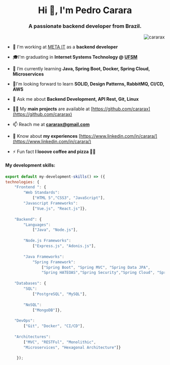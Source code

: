 
<h1 align="center">Hi 👋, I'm Pedro Carara</h1>
<h3 align="center">A passionate backend developer from Brazil.</h3>

<p align="right"> <img src="https://komarev.com/ghpvc/?username=cararax&label=Profile%20views&color=0e75b6&style=flat" alt="cararax" /> </p>


[//]: # (<a href="https://github.com/ryo-ma/github-profile-trophy"><img src="https://github-profile-trophy.vercel.app/?username=cararax" alt="cararax" /></a> </p>)

- 🔭 I'm working at [META IT](https://www.meta.com.br/) as a **backend developer**
- 🎓I'm graduating in **Internet Systems Technology @ [UFSM](https://www.ufsm.br/cursos/graduacao/santa-maria/tecnologia-em-sistemas-para-internet/)**

- 🌱 I’m currently learning **Java, Spring Boot, Docker, Spring Cloud, Microservices**
- 📖I'm looking forward to learn **SOLID, Design Patterns, RabbitMQ, CI/CD, AWS**


- 💬 Ask me about **Backend Development, API Rest, Git, Linux**
- 👨‍💻 My **main projects** are available at [https://github.com/cararax](https://github.com/cararax)





[//]: # (- 🤠 I also know a little about J/avaScript &#40;Vue.js, React&#41;, Node.js &#40;Express.js, Adonis.js&#41;)


- 📫 Reach me at **cararax@gmail.com**

- 📄 Know about **my experiences** [https://www.linkedin.com/in/carara/](https://www.linkedin.com/in/carara/)


- ⚡ Fun fact **I looove coffee and pizza 🍕🤤**

#### My development skills:

[//]: # (<p align="left">)

[//]: # (<a href="https://linkedin.com/in/carara" target="blank"><img align="center" src="https://raw.githubusercontent.com/rahuldkjain/github-profile-readme-generator/master/src/images/icons/Social/linked-in-alt.svg" alt="carara" height="30" width="40" /></a>)

[//]: # (</p>)

[//]: # (<h3 align="left">Languages and Tools:</h3>)

[//]: # (<p align="left"> <a href="https://www.gnu.org/software/bash/" target="_blank" rel="noreferrer"> <br>)

[//]: # (<img src="https://www.vectorlogo.zone/logos/gnu_bash/gnu_bash-icon.svg" alt="bash" width="40" height="40"/> </a> <a href="https://www.docker.com/" target="_blank" rel="noreferrer"> <img src="https://raw.githubusercontent.com/devicons/devicon/master/icons/docker/docker-original-wordmark.svg" alt="docker" width="40" height="40"/> </a> <a href="https://expressjs.com" target="_blank" rel="noreferrer"> <img src="https://raw.githubusercontent.com/devicons/devicon/master/icons/express/express-original-wordmark.svg" alt="express" width="40" height="40"/> </a> <a href="https://git-scm.com/" target="_blank" rel="noreferrer"> <img src="https://www.vectorlogo.zone/logos/git-scm/git-scm-icon.svg" alt="git" width="40" height="40"/> </a> <a href="https://www.java.com" target="_blank" rel="noreferrer"> <img src="https://raw.githubusercontent.com/devicons/devicon/master/icons/java/java-original.svg" alt="java" width="40" height="40"/> </a> <a href="https://developer.mozilla.org/en-US/docs/Web/JavaScript" target="_blank" rel="noreferrer"> <img src="https://raw.githubusercontent.com/devicons/devicon/master/icons/javascript/javascript-original.svg" alt="javascript" width="40" height="40"/> </a> <a href="https://www.linux.org/" target="_blank" rel="noreferrer"> <img src="https://raw.githubusercontent.com/devicons/devicon/master/icons/linux/linux-original.svg" alt="linux" width="40" height="40"/> </a> <a href="https://www.mongodb.com/" target="_blank" rel="noreferrer"> <img src="https://raw.githubusercontent.com/devicons/devicon/master/icons/mongodb/mongodb-original-wordmark.svg" alt="mongodb" width="40" height="40"/> </a> <a href="https://www.mysql.com/" target="_blank" rel="noreferrer"> <img src="https://raw.githubusercontent.com/devicons/devicon/master/icons/mysql/mysql-original-wordmark.svg" alt="mysql" width="40" height="40"/> </a> <a href="https://www.postgresql.org" target="_blank" rel="noreferrer"> <img src="https://raw.githubusercontent.com/devicons/devicon/master/icons/postgresql/postgresql-original-wordmark.svg" alt="postgresql" width="40" height="40"/> </a> <a href="https://postman.com" target="_blank" rel="noreferrer"> <img src="https://www.vectorlogo.zone/logos/getpostman/getpostman-icon.svg" alt="postman" width="40" height="40"/> </a> <a href="https://reactjs.org/" target="_blank" rel="noreferrer"> <img src="https://raw.githubusercontent.com/devicons/devicon/master/icons/react/react-original-wordmark.svg" alt="react" width="40" height="40"/> </a> <a href="https://spring.io/" target="_blank" rel="noreferrer"> <img src="https://www.vectorlogo.zone/logos/springio/springio-icon.svg" alt="spring" width="40" height="40"/> </a> <a href="https://vuejs.org/" target="_blank" rel="noreferrer"> <img src="https://raw.githubusercontent.com/devicons/devicon/master/icons/vuejs/vuejs-original-wordmark.svg" alt="vuejs" width="40" height="40"/> </a> </p>)

[//]: # (<p><img align="left" src="https://github-readme-stats.vercel.app/api/top-langs?username=cararax&show_icons=true&locale=en&layout=compact" alt="cararax" /></p>)

[//]: # (<p>&nbsp;<img align="center" src="https://github-readme-stats.vercel.app/api?username=cararax&show_icons=true&locale=en" alt="cararax" /></p>)

[//]: # (<p><img align="center" src="https://github-readme-streak-stats.herokuapp.com/?user=cararax&" alt="cararax" /></p>)


```js
export default my-development-skills() => ({
technologies: {
    "Frontend ": {
        "Web Standards": 
            ["HTML 5","CSS3", "JavaScript"],
        "Javascript Frameworks": 
            ["Vue.js", "React.js"]},
            
    "Backend": {
        "Languages": 
            ["Java", "Node.js"],
            
        "Node.js Frameworks": 
            ["Express.js", "Adonis.js"],

        "Java Frameworks":
            "Spring Framework": 
                ["Spring Boot", "Spring MVC", "Spring Data JPA",
                "Spring HATEOAS","Spring Security","Spring Cloud", "Spring AMQP"]},
                
    "Databases": {
        "SQL": 
            ["PostgreSQL", "MySQL"],

        "NoSQL":
            ["MongoDB"]},

    "DevOps": 
        ["Git", "Docker", "CI/CD"],

    "Architectures": 
        ["MVC", "RESTFul", "Monolithic",
        "Microservices", "Hexagonal Architecture"]}
        
     });
```
